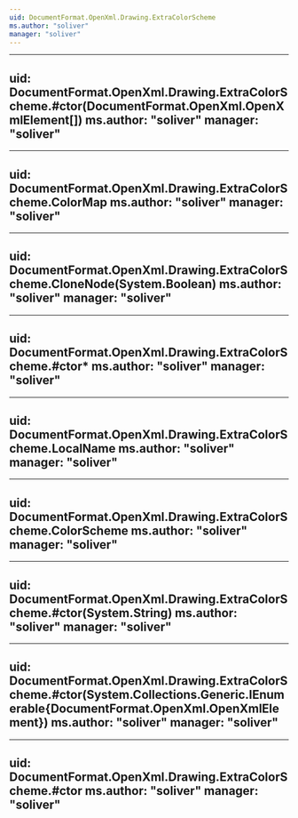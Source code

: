 ```yaml
---
uid: DocumentFormat.OpenXml.Drawing.ExtraColorScheme
ms.author: "soliver"
manager: "soliver"
---
```


---
uid: DocumentFormat.OpenXml.Drawing.ExtraColorScheme.#ctor(DocumentFormat.OpenXml.OpenXmlElement[])
ms.author: "soliver"
manager: "soliver"
---

---
uid: DocumentFormat.OpenXml.Drawing.ExtraColorScheme.ColorMap
ms.author: "soliver"
manager: "soliver"
---

---
uid: DocumentFormat.OpenXml.Drawing.ExtraColorScheme.CloneNode(System.Boolean)
ms.author: "soliver"
manager: "soliver"
---

---
uid: DocumentFormat.OpenXml.Drawing.ExtraColorScheme.#ctor*
ms.author: "soliver"
manager: "soliver"
---

---
uid: DocumentFormat.OpenXml.Drawing.ExtraColorScheme.LocalName
ms.author: "soliver"
manager: "soliver"
---

---
uid: DocumentFormat.OpenXml.Drawing.ExtraColorScheme.ColorScheme
ms.author: "soliver"
manager: "soliver"
---

---
uid: DocumentFormat.OpenXml.Drawing.ExtraColorScheme.#ctor(System.String)
ms.author: "soliver"
manager: "soliver"
---

---
uid: DocumentFormat.OpenXml.Drawing.ExtraColorScheme.#ctor(System.Collections.Generic.IEnumerable{DocumentFormat.OpenXml.OpenXmlElement})
ms.author: "soliver"
manager: "soliver"
---

---
uid: DocumentFormat.OpenXml.Drawing.ExtraColorScheme.#ctor
ms.author: "soliver"
manager: "soliver"
---
